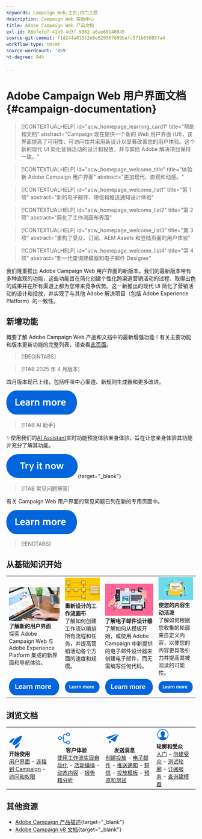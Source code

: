 ```yaml
---
keywords: Campaign Web;主页;热门主题
description: Campaign Web 帮助中心
title: Adobe Campaign Web 产品文档
exl-id: 86bfefdf-41b9-4d3f-9962-a6ae69140845
source-git-commit: f1d244a015f2e8e629567d09bafc571b656857a4
workflow-type: tm+mt
source-wordcount: '459'
ht-degree: 94%

---
```


# Adobe Campaign Web 用户界面文档 {#campaign-documentation}

>[!CONTEXTUALHELP]
>id="acw_homepage_learning_card1"
>title="帮助和文档"
>abstract="Campaign 现在提供一个新的 Web 用户界面 (UI)，该界面提高了可用性、可访问性并采用新设计以显著改善您的用户体验。这个新的现代 UI 简化营销活动的设计和投放，并与其他 Adobe 解决项目保持一致。"

>[!CONTEXTUALHELP]
>id="acw_homepage_welcome_title"
>title="体验新 Adobe Campaign 用户界面"
>abstract="更加现代、直观和动感。"

>[!CONTEXTUALHELP]
>id="acw_homepage_welcome_list1"
>title="第 1 项"
>abstract="新的电子邮件、短信和推送通知设计体验"

>[!CONTEXTUALHELP]
>id="acw_homepage_welcome_list2"
>title="第 2 项"
>abstract="简化了工作流画布界面"

>[!CONTEXTUALHELP]
>id="acw_homepage_welcome_list3"
>title="第 3 项"
>abstract="重构了受众、订阅、AEM Assets 和登陆页面的用户体验"

>[!CONTEXTUALHELP]
>id="acw_homepage_welcome_list4"
>title="第 4 项"
>abstract="新一代查询建模器和电子邮件 Designer"


我们隆重推出 Adobe Campaign Web 用户界面的新版本。我们的最新版本带有多种直观的功能，这些功能旨在简化创建个性化跨渠道营销活动的过程、取得出色的成果并在所有渠道上都为您带来竞争优势。这一新推出的现代 UI 简化了营销活动的设计和投放，并实现了与其他 Adobe 解决项目（包括 Adobe Experience Platform）的一致性。

## 新增功能

概要了解 Adobe Campaign Web 产品和文档中的最新增强功能！有关主要功能和版本更新功能的完整列表，请查看[此页面](rn/whats-new.md)。

>[!BEGINTABS]


>[!TAB 2025 年 4 月版本]

四月版本现已上线，包括呼叫中心渠道、新规则生成器和更多改进。

[![了解更多按钮](assets/do-not-localize/learn-more-button.svg)](../v8/rn/release-notes.md)


>[!TAB AI 助手]

✨使用我们的[AI Assistant](../v8/email/generative-gs.md)实时功能预览体验亲身体验，旨在让您亲身体验其功能并充分了解其功能。

[![了解详情按钮](assets/do-not-localize/try-it-button.svg)](https://experienceleague.adobe.com/zh-hans/apps/journey-optimizer/ai-assistant-content-accelerator){target="_blank"}

>[!TAB 常见问题解答]

有关 Campaign Web 用户界面的常见问题已列在新的专用页面中。

[![了解更多按钮](assets/do-not-localize/learn-more-button.svg)](get-started/faq.md)


>[!ENDTABS]

## 从基础知识开始

<table style="table-layout:fixed">
  <tr style="border: 0;">
    <td>
    <a href="get-started/user-interface.md"><img src="assets/do-not-localize/menu-ui.jpeg"></a>
    <div><strong>了解新的用户界面</strong><br/>探索 Adobe Campaign Web 与 Adobe Experience Platform 集成的新界面和导航体验。</div>
    </td>
    <td>
    <a href="workflows/gs-workflows.md"><img src="assets/do-not-localize/menu-workflows.jpeg"></a>
    <div><strong>重新设计的工作流画布</strong><br/>了解如何创建工作流以编排所有流程和任务，并提高营销活动各个方面的速度和规模。</div><br/>
    </td>
    <td>
    <a href="email/get-started-email-designer.md"><img src="assets/do-not-localize/menu-email.png"></a>
    <div><strong>了解电子邮件设计器</strong><br/>了解如何从模板开始，或使用 Adobe Campaign 中新提供的电子邮件设计器来创建电子邮件，而无需编写任何代码。
    </div></td>
    <td>
    <a href="personalization/gs-personalization.md"><img src="assets/do-not-localize/menu-dynamic.png"></a>
    <div><strong>使您的内容生动活泼</strong><br/>了解如何根据您收集的轮廓来自定义内容，以使您的内容更具吸引力并提高其被阅读的可能性。</div>
    </td>
  </tr>
  <tr style="border: 0;">
    <td align="center"><a href="get-started/user-interface.md"><img src="assets/do-not-localize/learn-more-button.svg"></a></td>
    <td align="center"><a href="workflows/gs-workflows.md"><img src="assets/do-not-localize/learn-more-button.svg"></a></td>
    <td align="center"><a href="email/get-started-email-designer.md"><img src="assets/do-not-localize/learn-more-button.svg"></a></td>
    <td align="center"><a href="personalization/gs-personalization.md"><img src="assets/do-not-localize/learn-more-button.svg"></a></td>
    </tr>
</table>

## 浏览文档

<table style="table-layout:auto">
  <tr style="border: 0;">
    <td>
      <img src="assets/do-not-localize/icon-start.svg" width="35px">
    <br/>
      <strong>开始使用</strong><br/><a href="get-started/user-interface.md">用户界面</a> - <a href="get-started/connect-to-campaign.md">连接到 Campaign</a> - <a href="get-started/permissions.md">访问和权限</a>
    </td>
    <td>
      <img src="assets/do-not-localize/icon-experience.svg" width="35px">
    <br/>
      <strong>客户体验</strong><br/><a href="workflows/gs-workflows.md" target="_blank">使用工作流实现自动化</a> - <a href="campaigns/gs-campaigns.md" target="_blank">活动编排</a> - <a href="personalization/gs-personalization.md">动态内容</a> - <a href="reporting/gs-reports.md">报告和分析</a>
    </td>
    <td>
      <img src="assets/do-not-localize/icon-message.svg" width="35px">
    <br/>
      <strong>发送消息</strong><br/><a href="msg/gs-deliveries.md">创建投放</a> - <a href="email/create-email.md">电子邮件</a> - <a href="push/gs-push.md">推送通知</a> - <a href="sms/gs-sms.md">短信</a> - <a href="msg/delivery-template.md">投放模板</a> - <a href="preview-test/preview-test.md">预览和测试</a> 
    </td>
    <td>
      <img src="assets/do-not-localize/icon_profile.svg" width="35px">
    <br/>
      <strong>轮廓和受众</strong><br/><a href="audience/gs-audiences-recipients.md">入门</a> - <a href="audience/create-audience.md">创建受众</a> - <a href="audience/test-profiles.md">测试轮廓</a> - <a href="audience/manage-services.md">订阅服务</a> - <a href="query/query-modeler-overview.md">查询建模器</a>
    </td>
  </tr>
</table>

## 其他资源

* [Adobe Campaign 产品描述](https://helpx.adobe.com/cn/legal/product-descriptions/adobe-campaign-managed-cloud-services.html){target="_blank"}
* [Adobe Campaign v8 文档](https://experienceleague.adobe.com/docs/campaign-v8.html?lang=zh-hans){target="_blank"}
